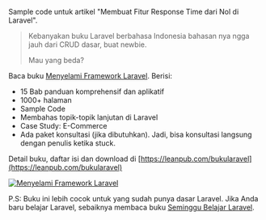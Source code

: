 Sample code untuk artikel "Membuat Fitur Response Time dari Nol di Laravel".

> Kebanyakan buku Laravel berbahasa Indonesia bahasan nya ngga jauh dari CRUD dasar, buat newbie. 
> 
> Mau yang beda?

Baca buku [Menyelami Framework Laravel](https://leanpub.com/bukularavel). Berisi:

* 15 Bab panduan komprehensif dan aplikatif
* 1000+ halaman
* Sample Code
* Membahas topik-topik lanjutan di Laravel
* Case Study: E-Commerce
* Ada paket konsultasi (jika dibutuhkan). Jadi, bisa konsultasi langsung dengan penulis ketika stuck.

Detail buku, daftar isi dan download di [https://leanpub.com/bukularavel](https://leanpub.com/bukularavel)

[![Menyelami Framework Laravel](https://s3.amazonaws.com/titlepages.leanpub.com/bukularavel/hero?1466666494)](https://leanpub.com/bukularavel)

P.S: Buku ini lebih cocok untuk yang sudah punya dasar Laravel. Jika Anda baru belajar Laravel, sebaiknya membaca buku [Seminggu Belajar Laravel](https://leanpub.com/seminggubelajarlaravel).

